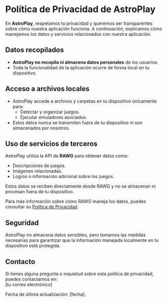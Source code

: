 
# Política de Privacidad de AstroPlay

En **AstroPlay**, respetamos tu privacidad y queremos ser transparentes sobre cómo nuestra aplicación funciona. A continuación, explicamos cómo manejamos los datos y servicios relacionados con nuestra aplicación.

## Datos recopilados
- **AstroPlay no recopila ni almacena datos personales** de los usuarios. 
- Toda la funcionalidad de la aplicación ocurre de forma local en tu dispositivo.

## Acceso a archivos locales
- AstroPlay accede a archivos y carpetas en tu dispositivo únicamente para:
  - Detectar y organizar juegos.
  - Ejecutar emuladores asociados.
- Estos datos nunca se transmiten fuera de tu dispositivo ni son almacenados por nosotros.

## Uso de servicios de terceros
AstroPlay utiliza la API de **RAWG** para obtener datos como:
- Descripciones de juegos.
- Imágenes relacionadas.
- Logros o información adicional sobre los juegos.

Estos datos se reciben directamente desde RAWG y no se almacenan ni procesan fuera de tu dispositivo.

Para más información sobre cómo RAWG maneja los datos, puedes consultar su [Política de Privacidad](https://rawg.io/privacy-policy).

## Seguridad
AstroPlay no almacena datos sensibles, pero tomamos las medidas necesarias para garantizar que la información manejada localmente en tu dispositivo esté protegida.

## Contacto
Si tienes alguna pregunta o inquietud sobre esta política de privacidad, puedes contactarnos en:  
[tu correo electrónico]

Fecha de última actualización: [fecha].
